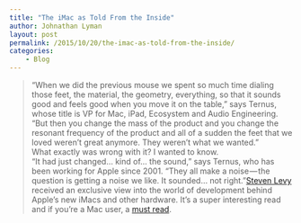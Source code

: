 ```yaml
---
title: "The iMac as Told From the Inside"
author: Johnathan Lyman
layout: post
permalink: /2015/10/20/the-imac-as-told-from-the-inside/
categories:
    - Blog
---
```


> “When we did the previous mouse we spent so much time dialing those feet, the material, the geometry, everything, so that it sounds good and feels good when you move it on the table,” says Ternus, whose title is VP for Mac, iPad, Ecosystem and Audio Engineering. “But then you change the mass of the product and you change the resonant frequency of the product and all of a sudden the feet that we loved weren’t great anymore. They weren’t what we wanted.”  
> What exactly was wrong with it? I wanted to know.  
> “It had just changed… kind of… the sound,” says Ternus, who has been working for Apple since 2001. “They all make a noise — the question is getting a noise we like. It sounded… not right.”[Steven Levy](https://medium.com/backchannel/exclusive-why-apple-is-still-sweating-the-details-on-imac-531a95e50c91#.oqvpl2xok) received an exclusive view into the world of development behind Apple’s new iMacs and other hardware. It’s a super interesting read and if you’re a Mac user, a [must read](https://medium.com/backchannel/exclusive-why-apple-is-still-sweating-the-details-on-imac-531a95e50c91#.oqvpl2xok).

